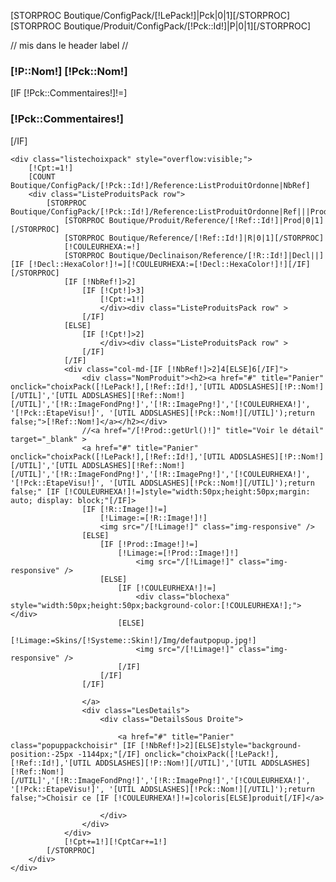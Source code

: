 [STORPROC Boutique/ConfigPack/[!LePack!]|Pck|0|1][/STORPROC]
[STORPROC Boutique/Produit/ConfigPack/[!Pck::Id!]|P|0|1][/STORPROC]
<div class="PopupListePack "  >
	// mis dans le header label
	//<div class="row"><div class="col-md-12"><h3>[!P::Nom!] [!Pck::Nom!]</h3></div></div>
	[IF [!Pck::Commentaires!]!=]<div class="row ExplicationPack"><div class="col-md-12"><h3>[!Pck::Commentaires!]</h3></div></div>[/IF]

	<div class="listechoixpack" style="overflow:visible;">
		[!Cpt:=1!]
		[COUNT Boutique/ConfigPack/[!Pck::Id!]/Reference:ListProduitOrdonne|NbRef]
		<div class="ListeProduitsPack row">
			[STORPROC Boutique/ConfigPack/[!Pck::Id!]/Reference:ListProduitOrdonne|Ref|||Produit1.Ordre|DESC]
				[STORPROC Boutique/Produit/Reference/[!Ref::Id!]|Prod|0|1][/STORPROC]
				[STORPROC Boutique/Reference/[!Ref::Id!]|R|0|1][/STORPROC]
				[!COULEURHEXA:=!]
				[STORPROC Boutique/Declinaison/Reference/[!R::Id!]|Decl||][IF [!Decl::HexaColor!]!=][!COULEURHEXA:=[!Decl::HexaColor!]!][/IF][/STORPROC]
				[IF [!NbRef!]>2]
					[IF [!Cpt!]>3]
						[!Cpt:=1!]
						</div><div class="ListeProduitsPack row" > 
					[/IF]
				[ELSE]
					[IF [!Cpt!]>2]
						</div><div class="ListeProduitsPack row" > 
					[/IF]
				[/IF]
				<div class="col-md-[IF [!NbRef!]>2]4[ELSE]6[/IF]">
					<div class="NomProduit"><h2><a href="#" title="Panier"  onclick="choixPack([!LePack!],[!Ref::Id!],'[UTIL ADDSLASHES][!P::Nom!][/UTIL]','[UTIL ADDSLASHES][!Ref::Nom!][/UTIL]','[!R::ImageFondPng!]','[!R::ImagePng!]','[!COULEURHEXA!]', '[!Pck::EtapeVisu!]', '[UTIL ADDSLASHES][!Pck::Nom!][/UTIL]');return false;">[!Ref::Nom!]</a></h2></div>
					//<a href="/[!Prod::getUrl()!]" title="Voir le détail"  target="_blank" >
					<a href="#" title="Panier"  onclick="choixPack([!LePack!],[!Ref::Id!],'[UTIL ADDSLASHES][!P::Nom!][/UTIL]','[UTIL ADDSLASHES][!Ref::Nom!][/UTIL]','[!R::ImageFondPng!]','[!R::ImagePng!]','[!COULEURHEXA!]', '[!Pck::EtapeVisu!]', '[UTIL ADDSLASHES][!Pck::Nom!][/UTIL]');return false;" [IF [!COULEURHEXA!]!=]style="width:50px;height:50px;margin: auto; display: block;"[/IF]>
					[IF [!R::Image!]!=]
						[!Limage:=[!R::Image!]!]
						<img src="/[!Limage!]" class="img-responsive" />
					[ELSE]
						[IF [!Prod::Image!]!=]
							[!Limage:=[!Prod::Image!]!]
								<img src="/[!Limage!]" class="img-responsive" />
						[ELSE]
							[IF [!COULEURHEXA!]!=]
								<div class="blochexa" style="width:50px;height:50px;background-color:[!COULEURHEXA!];"></div>
							[ELSE]
								[!Limage:=Skins/[!Systeme::Skin!]/Img/defautpopup.jpg!]
								<img src="/[!Limage!]" class="img-responsive" />
							[/IF]
						[/IF]
					[/IF]
						
					</a>
					<div class="LesDetails">
						<div class="DetailsSous Droite">
						
							<a href="#" title="Panier" class="popuppackchoisir" [IF [!NbRef!]>2][ELSE]style="background-position:-25px -1144px;"[/IF] onclick="choixPack([!LePack!],[!Ref::Id!],'[UTIL ADDSLASHES][!P::Nom!][/UTIL]','[UTIL ADDSLASHES][!Ref::Nom!][/UTIL]','[!R::ImageFondPng!]','[!R::ImagePng!]','[!COULEURHEXA!]', '[!Pck::EtapeVisu!]', '[UTIL ADDSLASHES][!Pck::Nom!][/UTIL]');return false;">Choisir ce [IF [!COULEURHEXA!]!=]coloris[ELSE]produit[/IF]</a>
													
						</div>
					</div>
				</div>
				[!Cpt+=1!][!CptCar+=1!]
			[/STORPROC]
		</div>
	</div>
</div>

